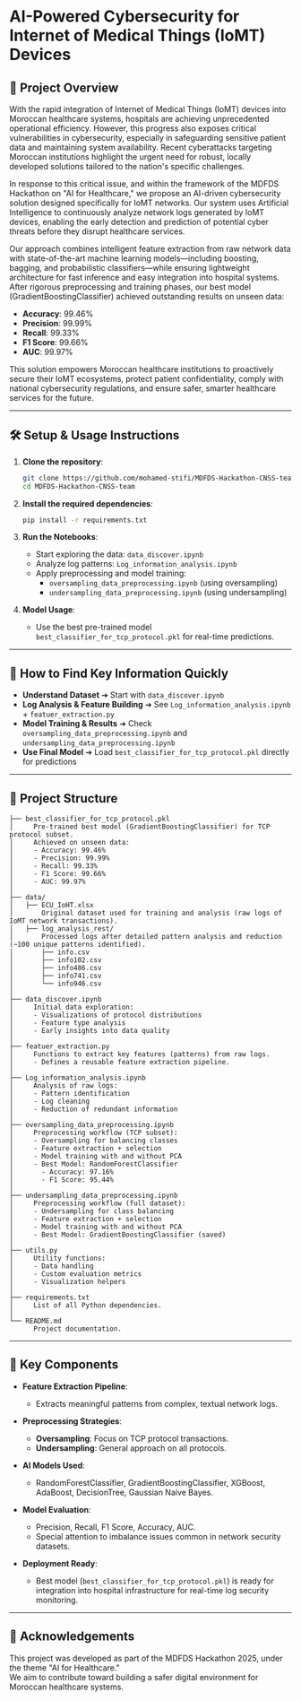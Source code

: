 # AI-Powered Cybersecurity for Internet of Medical Things (IoMT) Devices

## 🚀 Project Overview

With the rapid integration of Internet of Medical Things (IoMT) devices into Moroccan healthcare systems, hospitals are achieving unprecedented operational efficiency. However, this progress also exposes critical vulnerabilities in cybersecurity, especially in safeguarding sensitive patient data and maintaining system availability. Recent cyberattacks targeting Moroccan institutions highlight the urgent need for robust, locally developed solutions tailored to the nation's specific challenges.

In response to this critical issue, and within the framework of the MDFDS Hackathon on "AI for Healthcare," we propose an AI-driven cybersecurity solution designed specifically for IoMT networks. Our system uses Artificial Intelligence to continuously analyze network logs generated by IoMT devices, enabling the early detection and prediction of potential cyber threats before they disrupt healthcare services.

Our approach combines intelligent feature extraction from raw network data with state-of-the-art machine learning models—including boosting, bagging, and probabilistic classifiers—while ensuring lightweight architecture for fast inference and easy integration into hospital systems. After rigorous preprocessing and training phases, our best model (GradientBoostingClassifier) achieved outstanding results on unseen data:
- **Accuracy**: 99.46%
- **Precision**: 99.99%
- **Recall**: 99.33%
- **F1 Score**: 99.66%
- **AUC**: 99.97%

This solution empowers Moroccan healthcare institutions to proactively secure their IoMT ecosystems, protect patient confidentiality, comply with national cybersecurity regulations, and ensure safer, smarter healthcare services for the future.

---

## 🛠️ Setup & Usage Instructions

1. **Clone the repository**:
   ```bash
   git clone https://github.com/mohamed-stifi/MDFDS-Hackathon-CNSS-team.git
   cd MDFDS-Hackathon-CNSS-team
   ```

2. **Install the required dependencies**:
   ```bash
   pip install -r requirements.txt
   ```

3. **Run the Notebooks**:
   - Start exploring the data: `data_discover.ipynb`
   - Analyze log patterns: `Log_information_analysis.ipynb`
   - Apply preprocessing and model training:
     - `oversampling_data_preprocessing.ipynb` (using oversampling)
     - `undersampling_data_preprocessing.ipynb` (using undersampling)

4. **Model Usage**:
   - Use the best pre-trained model `best_classifier_for_tcp_protocol.pkl` for real-time predictions.

---

## 🎯 How to Find Key Information Quickly

- **Understand Dataset** ➔ Start with `data_discover.ipynb`
- **Log Analysis & Feature Building** ➔ See `Log_information_analysis.ipynb` + `featuer_extraction.py`
- **Model Training & Results** ➔ Check `oversampling_data_preprocessing.ipynb` and `undersampling_data_preprocessing.ipynb`
- **Use Final Model** ➔ Load `best_classifier_for_tcp_protocol.pkl` directly for predictions

---

## 🧩 Project Structure

```plaintext
├── best_classifier_for_tcp_protocol.pkl 
│     Pre-trained best model (GradientBoostingClassifier) for TCP protocol subset.
│     Achieved on unseen data:
│     - Accuracy: 99.46%
│     - Precision: 99.99%
│     - Recall: 99.33%
│     - F1 Score: 99.66%
│     - AUC: 99.97%
│
├── data/
│   ├── ECU_IoHT.xlsx
│       Original dataset used for training and analysis (raw logs of IoMT network transactions).
│   ├── log_analysis_rest/
│       Processed logs after detailed pattern analysis and reduction (~100 unique patterns identified).
│       ├── info.csv
│       ├── info102.csv
│       ├── info486.csv
│       ├── info741.csv
│       └── info946.csv
│
├── data_discover.ipynb
│     Initial data exploration:
│     - Visualizations of protocol distributions
│     - Feature type analysis
│     - Early insights into data quality
│
├── featuer_extraction.py
│     Functions to extract key features (patterns) from raw logs.
│     - Defines a reusable feature extraction pipeline.
│
├── Log_information_analysis.ipynb
│     Analysis of raw logs:
│     - Pattern identification
│     - Log cleaning
│     - Reduction of redundant information
│
├── oversampling_data_preprocessing.ipynb
│     Preprocessing workflow (TCP subset):
│     - Oversampling for balancing classes
│     - Feature extraction + selection
│     - Model training with and without PCA
│     - Best Model: RandomForestClassifier
│       - Accuracy: 97.16%
│       - F1 Score: 95.44%
│
├── undersampling_data_preprocessing.ipynb
│     Preprocessing workflow (full dataset):
│     - Undersampling for class balancing
│     - Feature extraction + selection
│     - Model training with and without PCA
│     - Best Model: GradientBoostingClassifier (saved)
│
├── utils.py
│     Utility functions:
│     - Data handling
│     - Custom evaluation metrics
│     - Visualization helpers
│
├── requirements.txt
│     List of all Python dependencies.
│
└── README.md
      Project documentation.
```

---

## 🧠 Key Components

- **Feature Extraction Pipeline**:
  - Extracts meaningful patterns from complex, textual network logs.
  
- **Preprocessing Strategies**:
  - **Oversampling**: Focus on TCP protocol transactions.
  - **Undersampling**: General approach on all protocols.

- **AI Models Used**:
  - RandomForestClassifier, GradientBoostingClassifier, XGBoost, AdaBoost, DecisionTree, Gaussian Naive Bayes.

- **Model Evaluation**:
  - Precision, Recall, F1 Score, Accuracy, AUC.
  - Special attention to imbalance issues common in network security datasets.

- **Deployment Ready**:
  - Best model (`best_classifier_for_tcp_protocol.pkl`) is ready for integration into hospital infrastructure for real-time log security monitoring.

---

## 🤝 Acknowledgements
This project was developed as part of the MDFDS Hackathon 2025, under the theme "AI for Healthcare."  
We aim to contribute toward building a safer digital environment for Moroccan healthcare systems.
